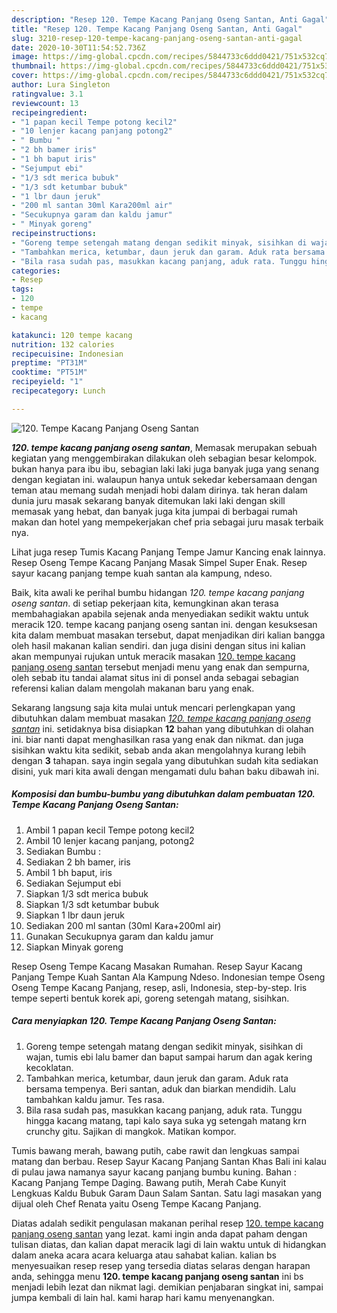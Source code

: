 ```yaml
---
description: "Resep 120. Tempe Kacang Panjang Oseng Santan, Anti Gagal"
title: "Resep 120. Tempe Kacang Panjang Oseng Santan, Anti Gagal"
slug: 3210-resep-120-tempe-kacang-panjang-oseng-santan-anti-gagal
date: 2020-10-30T11:54:52.736Z
image: https://img-global.cpcdn.com/recipes/5844733c6ddd0421/751x532cq70/120-tempe-kacang-panjang-oseng-santan-foto-resep-utama.jpg
thumbnail: https://img-global.cpcdn.com/recipes/5844733c6ddd0421/751x532cq70/120-tempe-kacang-panjang-oseng-santan-foto-resep-utama.jpg
cover: https://img-global.cpcdn.com/recipes/5844733c6ddd0421/751x532cq70/120-tempe-kacang-panjang-oseng-santan-foto-resep-utama.jpg
author: Lura Singleton
ratingvalue: 3.1
reviewcount: 13
recipeingredient:
- "1 papan kecil Tempe potong kecil2"
- "10 lenjer kacang panjang potong2"
- " Bumbu "
- "2 bh bamer iris"
- "1 bh baput iris"
- "Sejumput ebi"
- "1/3 sdt merica bubuk"
- "1/3 sdt ketumbar bubuk"
- "1 lbr daun jeruk"
- "200 ml santan 30ml Kara200ml air"
- "Secukupnya garam dan kaldu jamur"
- " Minyak goreng"
recipeinstructions:
- "Goreng tempe setengah matang dengan sedikit minyak, sisihkan di wajan, tumis ebi lalu bamer dan baput sampai harum dan agak kering kecoklatan."
- "Tambahkan merica, ketumbar, daun jeruk dan garam. Aduk rata bersama tempenya. Beri santan, aduk dan biarkan mendidih. Lalu tambahkan kaldu jamur. Tes rasa."
- "Bila rasa sudah pas, masukkan kacang panjang, aduk rata. Tunggu hingga kacang matang, tapi kalo saya suka yg setengah matang krn crunchy gitu. Sajikan di mangkok. Matikan kompor."
categories:
- Resep
tags:
- 120
- tempe
- kacang

katakunci: 120 tempe kacang 
nutrition: 132 calories
recipecuisine: Indonesian
preptime: "PT31M"
cooktime: "PT51M"
recipeyield: "1"
recipecategory: Lunch

---
```



![120. Tempe Kacang Panjang Oseng Santan](https://img-global.cpcdn.com/recipes/5844733c6ddd0421/751x532cq70/120-tempe-kacang-panjang-oseng-santan-foto-resep-utama.jpg)

<b><i>120. tempe kacang panjang oseng santan</i></b>, Memasak merupakan sebuah kegiatan yang menggembirakan dilakukan oleh sebagian besar kelompok. bukan hanya para ibu ibu, sebagian laki laki juga banyak juga yang senang dengan kegiatan ini. walaupun hanya untuk sekedar kebersamaan dengan teman atau memang sudah menjadi hobi dalam dirinya. tak heran dalam dunia juru masak sekarang banyak ditemukan laki laki dengan skill memasak yang hebat, dan banyak juga kita jumpai di berbagai rumah makan dan hotel yang mempekerjakan chef pria sebagai juru masak terbaik nya.

Lihat juga resep Tumis Kacang Panjang Tempe Jamur Kancing enak lainnya. Resep Oseng Tempe Kacang Panjang Masak Simpel Super Enak. Resep sayur kacang panjang tempe kuah santan ala kampung, ndeso.

Baik, kita awali ke perihal bumbu hidangan <i>120. tempe kacang panjang oseng santan</i>. di setiap pekerjaan kita, kemungkinan akan terasa membahagiakan apabila sejenak anda menyediakan sedikit waktu untuk meracik 120. tempe kacang panjang oseng santan ini. dengan kesuksesan kita dalam membuat masakan tersebut, dapat menjadikan diri kalian bangga oleh hasil makanan kalian sendiri. dan juga disini dengan situs ini kalian akan mempunyai rujukan untuk meracik masakan <u>120. tempe kacang panjang oseng santan</u> tersebut menjadi menu yang enak dan sempurna, oleh sebab itu tandai alamat situs ini di ponsel anda sebagai sebagian referensi kalian dalam mengolah makanan baru yang enak.


Sekarang langsung saja kita mulai untuk mencari perlengkapan yang dibutuhkan dalam membuat masakan <u><i>120. tempe kacang panjang oseng santan</i></u> ini. setidaknya bisa disiapkan <b>12</b> bahan yang dibutuhkan di olahan ini. biar nanti dapat menghasilkan rasa yang enak dan nikmat. dan juga sisihkan waktu kita sedikit, sebab anda akan mengolahnya kurang lebih dengan <b>3</b> tahapan. saya ingin segala yang dibutuhkan sudah kita sediakan disini, yuk mari kita awali dengan mengamati dulu bahan baku dibawah ini.

<!--inarticleads1-->

##### Komposisi dan bumbu-bumbu yang dibutuhkan dalam pembuatan 120. Tempe Kacang Panjang Oseng Santan:

1. Ambil 1 papan kecil Tempe potong kecil2
1. Ambil 10 lenjer kacang panjang, potong2
1. Sediakan  Bumbu :
1. Sediakan 2 bh bamer, iris
1. Ambil 1 bh baput, iris
1. Sediakan Sejumput ebi
1. Siapkan 1/3 sdt merica bubuk
1. Siapkan 1/3 sdt ketumbar bubuk
1. Siapkan 1 lbr daun jeruk
1. Sediakan 200 ml santan (30ml Kara+200ml air)
1. Gunakan Secukupnya garam dan kaldu jamur
1. Siapkan  Minyak goreng


Resep Oseng Tempe Kacang Masakan Rumahan. Resep Sayur Kacang Panjang Tempe Kuah Santan Ala Kampung Ndeso. Indonesian tempe Oseng Oseng Tempe Kacang Panjang, resep, asli, Indonesia, step-by-step. Iris tempe seperti bentuk korek api, goreng setengah matang, sisihkan. 

<!--inarticleads2-->

##### Cara menyiapkan 120. Tempe Kacang Panjang Oseng Santan:

1. Goreng tempe setengah matang dengan sedikit minyak, sisihkan di wajan, tumis ebi lalu bamer dan baput sampai harum dan agak kering kecoklatan.
1. Tambahkan merica, ketumbar, daun jeruk dan garam. Aduk rata bersama tempenya. Beri santan, aduk dan biarkan mendidih. Lalu tambahkan kaldu jamur. Tes rasa.
1. Bila rasa sudah pas, masukkan kacang panjang, aduk rata. Tunggu hingga kacang matang, tapi kalo saya suka yg setengah matang krn crunchy gitu. Sajikan di mangkok. Matikan kompor.


Tumis bawang merah, bawang putih, cabe rawit dan lengkuas sampai matang dan berbau. Resep Sayur Kacang Panjang Santan Khas Bali ini kalau di pulau jawa namanya sayur kacang panjang bumbu kuning. Bahan : Kacang Panjang Tempe Daging. Bawang putih, Merah Cabe Kunyit Lengkuas Kaldu Bubuk Garam Daun Salam Santan. Satu lagi masakan yang dijual oleh Chef Renata yaitu Oseng Tempe Kacang Panjang. 

Diatas adalah sedikit pengulasan makanan perihal resep <u>120. tempe kacang panjang oseng santan</u> yang lezat. kami ingin anda dapat paham dengan tulisan diatas, dan kalian dapat meracik lagi di lain waktu untuk di hidangkan dalam aneka acara acara keluarga atau sahabat kalian. kalian bs menyesuaikan resep resep yang tersedia diatas selaras dengan harapan anda, sehingga menu <b>120. tempe kacang panjang oseng santan</b> ini bs menjadi lebih lezat dan nikmat lagi. demikian penjabaran singkat ini, sampai jumpa kembali di lain hal. kami harap hari kamu menyenangkan.
